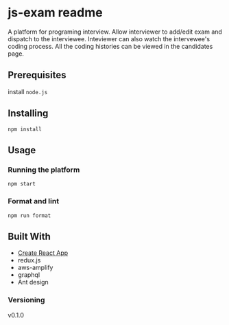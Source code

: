 # js-exam readme


A platform for programing interview. Allow interviewer to add/edit exam and dispatch to the interviewee. Inteviewer can also watch the intervewee's coding process. All the coding histories can be viewed in the candidates page.



## Prerequisites

install `node.js`


## Installing

`npm install`


## Usage
### Running the platform

`npm start`

### Format and lint

`npm run format`



## Built With

- [Create React App](https://github.com/facebookincubator/create-react-app)
- redux.js
- aws-amplify
- graphql
- Ant design


### Versioning

v0.1.0